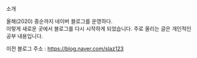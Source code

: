  소개

올해(2020) 중순까지 네이버 블로그를 운영하다.  
이렇게 새로운 곳에서 블로그를 다시 시작하게 되었습니다. 
주로 올리는 글은 개인적인 공부 내용입니다.

이전 블로그 주소 : https://blog.naver.com/slaz123
